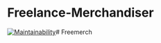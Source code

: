 # Freelance-Merchandiser
[![Maintainability](https://api.codeclimate.com/v1/badges/e2028f61a225ec867f94/maintainability)](https://codeclimate.com/github/soniabzh51/freelance-merchandiser/maintainability)# Freemerch
